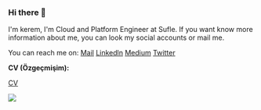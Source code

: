 ### Hi there 👋

I'm kerem, I'm Cloud and Platform Engineer at Sufle. If you want know more information about me, you can look my social accounts or mail me.


You can reach me on:
[Mail](keremdemirtrk@gmail.com)
[Linkedln](https://www.linkedin.com/in/keremdemirtrk)
[Medium](medium.com/@keremdemirtrk)
[Twitter](twitter.com/keremdemirtrk)

**CV (Özgeçmişim):**

[CV](https://www.linkedin.com/in/keremdemirtrk/detail/treasury/education:382014977/?entityUrn=urn%3Ali%3Afsd_profileTreasuryMedia%3A(ACoAAB_tm14BDjyOY93CtCXmHgGEulyOX_3ZL4M%2C1635466968164)&section=education%3A382014977&treasuryCount=2)


<a href="medium.com/@keremdemirtrk">
  <img align="center" src="https://github-readme-stats.vercel.app/api?username=keremdemirtrk&layout=compact" />
</a>
